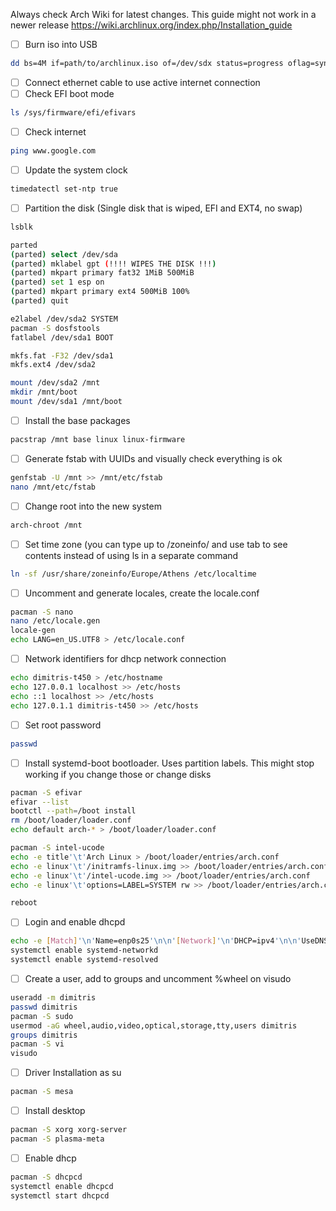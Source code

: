 Always check Arch Wiki for latest changes. This guide might not work in a newer release 
https://wiki.archlinux.org/index.php/Installation_guide

- [ ] Burn iso into USB
``` bash
dd bs=4M if=path/to/archlinux.iso of=/dev/sdx status=progress oflag=sync
```

- [ ] Connect ethernet cable to use active internet connection
- [ ] Check EFI boot mode
``` bash
ls /sys/firmware/efi/efivars
```
- [ ] Check internet
``` bash
ping www.google.com
```

- [ ] Update the system clock
``` bash
timedatectl set-ntp true
```

- [ ] Partition the disk (Single disk that is wiped, EFI and EXT4, no swap)
``` bash
lsblk

parted
(parted) select /dev/sda
(parted) mklabel gpt (!!!! WIPES THE DISK !!!)
(parted) mkpart primary fat32 1MiB 500MiB
(parted) set 1 esp on
(parted) mkpart primary ext4 500MiB 100%
(parted) quit

e2label /dev/sda2 SYSTEM
pacman -S dosfstools
fatlabel /dev/sda1 BOOT

mkfs.fat -F32 /dev/sda1
mkfs.ext4 /dev/sda2

mount /dev/sda2 /mnt
mkdir /mnt/boot
mount /dev/sda1 /mnt/boot
```

- [ ] Install the base packages
``` bash 
pacstrap /mnt base linux linux-firmware
```

- [ ] Generate fstab with UUIDs and visually check everything is ok
``` bash
genfstab -U /mnt >> /mnt/etc/fstab
nano /mnt/etc/fstab
```

- [ ] Change root into the new system
``` bash 
arch-chroot /mnt
```

- [ ] Set time zone (you can type up to /zoneinfo/ and use tab to see contents instead of using ls in a separate command
``` bash 
ln -sf /usr/share/zoneinfo/Europe/Athens /etc/localtime
```

- [ ] Uncomment and generate locales, create the locale.conf
``` bash
pacman -S nano
nano /etc/locale.gen
locale-gen
echo LANG=en_US.UTF8 > /etc/locale.conf
```

- [ ] Network identifiers for dhcp network connection
``` bash
echo dimitris-t450 > /etc/hostname
echo 127.0.0.1 localhost >> /etc/hosts
echo ::1 localhost >> /etc/hosts
echo 127.0.1.1 dimitris-t450 >> /etc/hosts
```
- [ ] Set root password
``` bash 
passwd
```

- [ ] Install systemd-boot bootloader. Uses partition labels. This might stop working if you change those or change disks
``` bash
pacman -S efivar
efivar --list
bootctl --path=/boot install
rm /boot/loader/loader.conf
echo default arch-* > /boot/loader/loader.conf

pacman -S intel-ucode
echo -e title'\t'Arch Linux > /boot/loader/entries/arch.conf
echo -e linux'\t'/initramfs-linux.img >> /boot/loader/entries/arch.conf
echo -e linux'\t'/intel-ucode.img >> /boot/loader/entries/arch.conf
echo -e linux'\t'options=LABEL=SYSTEM rw >> /boot/loader/entries/arch.conf

reboot
```
- [ ] Login and enable dhcpd
``` bash 
echo -e [Match]'\n'Name=enp0s25'\n\n'[Network]'\n'DHCP=ipv4'\n\n'UseDNS=true'\n'UseDomains=true  > /etc/systemd/network/20-wired.network
systemctl enable systemd-networkd
systemctl enable systemd-resolved
```
- [ ] Create a user, add to groups and uncomment %wheel on visudo
``` bash 
useradd -m dimitris 
passwd dimitris
pacman -S sudo
usermod -aG wheel,audio,video,optical,storage,tty,users dimitris
groups dimitris
pacman -S vi
visudo
```

- [ ] Driver Installation as su
``` bash
pacman -S mesa
```

- [ ] Install desktop
``` bash
pacman -S xorg xorg-server
pacman -S plasma-meta
```

- [ ] Enable dhcp
``` bash
pacman -S dhcpcd
systemctl enable dhcpcd
systemctl start dhcpcd
```
